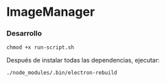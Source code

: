 # ImageManager

### Desarrollo
```shell script
chmod +x run-script.sh
```

Después de instalar todas las dependencias, ejecutar:
```shell script
./node_modules/.bin/electron-rebuild
```